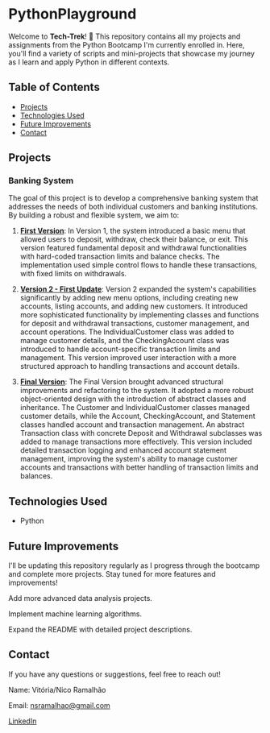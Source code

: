 # PythonPlayground

Welcome to **Tech-Trek**! 🎉 This repository contains all my projects and assignments from the Python Bootcamp I'm currently enrolled in. Here, you'll find a variety of scripts and mini-projects that showcase my journey as I learn and apply Python in different contexts.

## Table of Contents

- [Projects](#projects)
- [Technologies Used](#technologies-used)
- [Future Improvements](#future-improvements)
- [Contact](#contact)

## Projects

### Banking System
The goal of this project is to develop a comprehensive banking system that addresses the needs of both individual customers and banking institutions. By building a robust and flexible system, we aim to:

1. [**First Version**]( https://github.com/ramalhaovitoria/DataEngineeringLab/blob/840a7ba5008140473e775a8b4ec0c5b8b65fa76a/banking_system/banking_system_v1.py): In Version 1, the system introduced a basic menu that allowed users to deposit, withdraw, check their balance, or exit. This version featured fundamental deposit and withdrawal functionalities with hard-coded transaction limits and balance checks. The implementation used simple control flows to handle these transactions, with fixed limits on withdrawals.
   
2. [**Version 2 - First Update**](https://github.com/ramalhaovitoria/DataEngineeringLab/blob/840a7ba5008140473e775a8b4ec0c5b8b65fa76a/banking_system/banking_system_update_1.py): Version 2 expanded the system's capabilities significantly by adding new menu options, including creating new accounts, listing accounts, and adding new customers. It introduced more sophisticated functionality by implementing classes and functions for deposit and withdrawal transactions, customer management, and account operations. The IndividualCustomer class was added to manage customer details, and the CheckingAccount class was introduced to handle account-specific transaction limits and management. This version improved user interaction with a more structured approach to handling transactions and account details.
   
4. [**Final Version**](https://github.com/ramalhaovitoria/DataEngineeringLab/blob/840a7ba5008140473e775a8b4ec0c5b8b65fa76a/banking_system/banking_system_update_2.py): The Final Version brought advanced structural improvements and refactoring to the system. It adopted a more robust object-oriented design with the introduction of abstract classes and inheritance. The Customer and IndividualCustomer classes managed customer details, while the Account, CheckingAccount, and Statement classes handled account and transaction management. An abstract Transaction class with concrete Deposit and Withdrawal subclasses was added to manage transactions more effectively. This version included detailed transaction logging and enhanced account statement management, improving the system's ability to manage customer accounts and transactions with better handling of transaction limits and balances.

## Technologies Used

- Python

## Future Improvements
I'll be updating this repository regularly as I progress through the bootcamp and complete more projects. Stay tuned for more features and improvements!

Add more advanced data analysis projects.

Implement machine learning algorithms.

Expand the README with detailed project descriptions.


## Contact
If you have any questions or suggestions, feel free to reach out!

Name: Vitória/Nico Ramalhão

Email: nsramalhao@gmail.com

[LinkedIn](https://www.linkedin.com/in/ramalhao)
